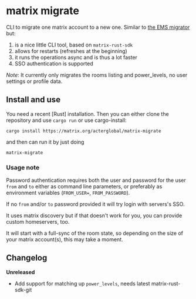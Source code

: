 # matrix migrate

CLI to migrate one matrix account to a new one. Similar to [the EMS migrator][ems tool] but:

1. is a nice little CLI tool, based on `matrix-rust-sdk`
2. allows for restarts (refreshes at the beginning)
3. it runs the operations async and is thus a lot faster
4. SSO authentication is supported

_Note_:
It currently only migrates the rooms listing and power_levels, no user settings or profile data.

## Install and use

You need a recent [Rust] installation. Then you can either clone the repository
and use `cargo run` or use cargo-install:

```
cargo install https://matrix.org/acterglobal/matrix-migrate
```

and then can run it by just doing

```
matrix-migrate
```

### Usage note

Password authentication requires both the user and password for the user `from`
and `to` either as command line parameters, or preferably as environment
variables (`FROM_USER=`, `FROM_PASSWORD`).

If no `from` and/or `to` password provided it will try login with servers's
SSO.

It uses matrix discovery but if that doesn't work for you, you can provide
custom homeservers, too.

It will start with a full-sync of the room state, so depending on the size of
your matrix account(s), this may take a moment.

## Changelog

**Unreleased**

- Add support for matching up `power_levels`, needs latest matrix-rust-sdk-git

[ems tool]: https://ems.element.io/tools/matrix-migration
